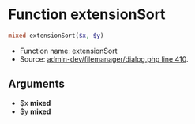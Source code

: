 Function extensionSort
===========================





```php
mixed extensionSort($x, $y)
```

* Function name: extensionSort
* Source: [admin-dev/filemanager/dialog.php line 410](https://github.com/PrestaShop/PrestaShop/blob/1.6.0.9/admin-dev/filemanager/dialog.php#L410).

Arguments
---------

* $x **mixed**
* $y **mixed**

